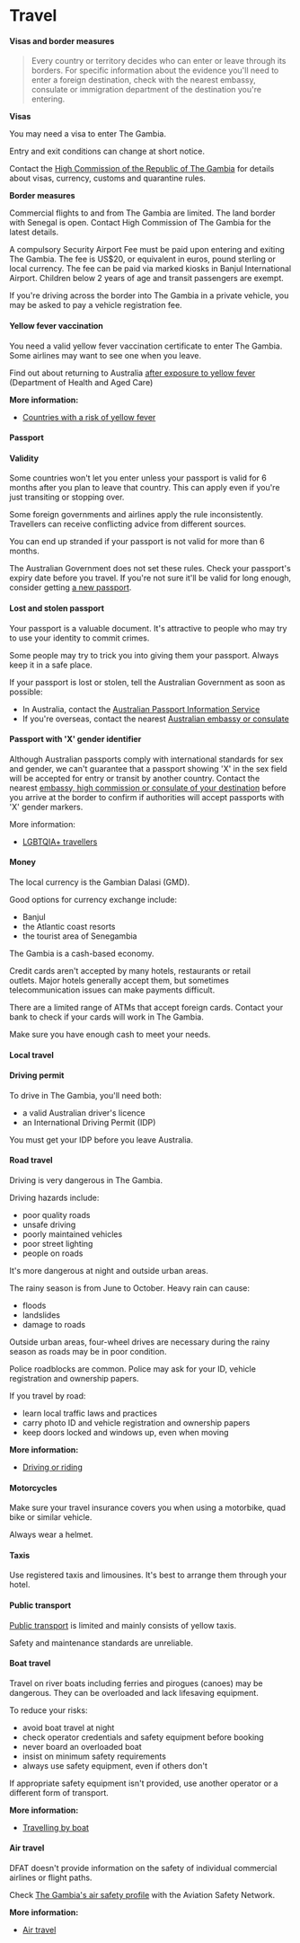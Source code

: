 # Travel

#### Visas and border measures

> Every country or territory decides who can enter or leave through its borders. For specific information about the evidence you'll need to enter a foreign destination, check with the nearest embassy, consulate or immigration department of the destination you're entering.

**Visas**

You may need a visa to enter The Gambia.

Entry and exit conditions can change at short notice.

Contact the [High Commission of the Republic of The Gambia](https://protocol.dfat.gov.au/Public/Missions/197) for details about visas, currency, customs and quarantine rules.

**Border measures**

Commercial flights to and from The Gambia are limited. The land border with Senegal is open. Contact High Commission of The Gambia for the latest details.

A compulsory Security Airport Fee must be paid upon entering and exiting The Gambia. The fee is US$20, or equivalent in euros, pound sterling or local currency. The fee can be paid via marked kiosks in Banjul International Airport. Children below 2 years of age and transit passengers are exempt.

If you're driving across the border into The Gambia in a private vehicle, you may be asked to pay a vehicle registration fee.

#### Yellow fever vaccination

You need a valid yellow fever vaccination certificate to enter The Gambia. Some airlines may want to see one when you leave.

Find out about returning to Australia [after exposure to yellow fever](https://www.healthdirect.gov.au/yellow-fever) (Department of Health and Aged Care)

**More information:**

* [Countries with a risk of yellow fever](https://cdn.who.int/media/docs/default-source/travel-and-health/countries-with-risk-of-yellow-fever-transmission.pdf?sfvrsn=bf42ac59_4&download=true)

#### Passport

#### Validity

Some countries won't let you enter unless your passport is valid for 6 months after you plan to leave that country. This can apply even if you're just transiting or stopping over.

Some foreign governments and airlines apply the rule inconsistently. Travellers can receive conflicting advice from different sources.

You can end up stranded if your passport is not valid for more than 6 months.

The Australian Government does not set these rules. Check your passport's expiry date before you travel. If you're not sure it'll be valid for long enough, consider getting [a new passport](https://www.passports.gov.au/).

#### Lost and stolen passport

Your passport is a valuable document. It's attractive to people who may try to use your identity to commit crimes.

Some people may try to trick you into giving them your passport. Always keep it in a safe place.

If your passport is lost or stolen, tell the Australian Government as soon as possible:

* In Australia, contact the [Australian Passport Information Service](https://www.passports.gov.au/contact-us)
* If you're overseas, contact the nearest [Australian embassy or consulate](http://dfat.gov.au/about-us/our-locations/missions/Pages/our-embassies-and-consulates-overseas.aspx)

#### Passport with 'X' gender identifier

Although Australian passports comply with international standards for sex and gender, we can't guarantee that a passport showing 'X' in the sex field will be accepted for entry or transit by another country. Contact the nearest [embassy, high commission or consulate of your destination](https://protocol.dfat.gov.au/Public/MissionsInAustralia) before you arrive at the border to confirm if authorities will accept passports with 'X' gender markers.

More information:

* [LGBTQIA+ travellers](https://www.smartraveller.gov.au/before-you-go/who-you-are/LGBTI)

#### Money

The local currency is the Gambian Dalasi (GMD).

Good options for currency exchange include:

* Banjul
* the Atlantic coast resorts
* the tourist area of Senegambia

The Gambia is a cash-based economy.

Credit cards aren't accepted by many hotels, restaurants or retail outlets. Major hotels generally accept them, but sometimes telecommunication issues can make payments difficult.

There are a limited range of ATMs that accept foreign cards. Contact your bank to check if your cards will work in The Gambia.

Make sure you have enough cash to meet your needs.

#### Local travel

#### Driving permit

To drive in The Gambia, you'll need both:

* a valid Australian driver's licence
* an International Driving Permit (IDP)

You must get your IDP before you leave Australia.

#### Road travel

Driving is very dangerous in The Gambia.

Driving hazards include:

* poor quality roads
* unsafe driving
* poorly maintained vehicles
* poor street lighting
* people on roads

It's more dangerous at night and outside urban areas.

The rainy season is from June to October. Heavy rain can cause:

* floods
* landslides
* damage to roads

Outside urban areas, four-wheel drives are necessary during the rainy season as roads may be in poor condition.

Police roadblocks are common. Police may ask for your ID, vehicle registration and ownership papers.

If you travel by road:

* learn local traffic laws and practices
* carry photo ID and vehicle registration and ownership papers
* keep doors locked and windows up, even when moving

**More information:**

* [Driving or riding](/before-you-go/getting-around/road-safety "Road safety")

#### Motorcycles

Make sure your travel insurance covers you when using a motorbike, quad bike or similar vehicle.

Always wear a helmet.

#### Taxis

Use registered taxis and limousines. It's best to arrange them through your hotel.

#### Public transport

[Public transport](/before-you-go/getting-around/public-transport "Public transport") is limited and mainly consists of yellow taxis.

Safety and maintenance standards are unreliable.

#### Boat travel

Travel on river boats including ferries and pirogues (canoes) may be dangerous. They can be overloaded and lack lifesaving equipment.

To reduce your risks:

* avoid boat travel at night
* check operator credentials and safety equipment before booking
* never board an overloaded boat
* insist on minimum safety requirements
* always use safety equipment, even if others don't

If appropriate safety equipment isn't provided, use another operator or a different form of transport.

**More information:**

* [Travelling by boat](/before-you-go/getting-around/boat-travel "Travelling by boat")

#### Air travel

DFAT doesn't provide information on the safety of individual commercial airlines or flight paths.

Check [The Gambia's air safety profile](https://aviation-safety.net/database/country/country.php?id=C5) with the Aviation Safety Network.

**More information:**

* [Air travel](/before-you-go/getting-around/air-travel "Travelling by air")